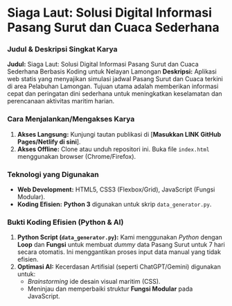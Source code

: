 # Siaga Laut: Solusi Digital Informasi Pasang Surut dan Cuaca Sederhana

### Judul & Deskripsi Singkat Karya
**Judul:** Siaga Laut: Solusi Digital Informasi Pasang Surut dan Cuaca Sederhana Berbasis Koding untuk Nelayan Lamongan
**Deskripsi:** Aplikasi web statis yang menyajikan simulasi jadwal Pasang Surut dan Cuaca terkini di area Pelabuhan Lamongan. Tujuan utama adalah memberikan informasi cepat dan peringatan dini sederhana untuk meningkatkan keselamatan dan perencanaan aktivitas maritim harian.

### Cara Menjalankan/Mengakses Karya
1.  **Akses Langsung:** Kunjungi tautan publikasi di [**Masukkan LINK GitHub Pages/Netlify di sini**].
2.  **Akses Offline:** Clone atau unduh repositori ini. Buka file `index.html` menggunakan browser (Chrome/Firefox).

### Teknologi yang Digunakan
* **Web Development:** HTML5, CSS3 (Flexbox/Grid), JavaScript (Fungsi Modular).
* **Koding Efisien:** **Python 3** digunakan untuk skrip `data_generator.py`.

### Bukti Koding Efisien (Python & AI)
1.  **Python Script (`data_generator.py`):** Kami menggunakan *Python* dengan **Loop** dan **Fungsi** untuk membuat *dummy* data Pasang Surut untuk 7 hari secara otomatis. Ini menggantikan proses input data manual yang tidak efisien.
2.  **Optimasi AI:** Kecerdasan Artifisial (seperti ChatGPT/Gemini) digunakan untuk:
    * *Brainstorming* ide desain visual maritim (CSS).
    * Meninjau dan memperbaiki struktur **Fungsi Modular** pada JavaScript.

